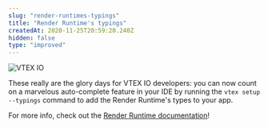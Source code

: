 ```yaml
---
slug: "render-runtimes-typings"
title: "Render Runtime's typings"
createdAt: 2020-11-25T20:59:20.240Z
hidden: false
type: "improved"
---
```


![VTEX IO](https://img.shields.io/badge/-VTEX%20IO-orange)

These really are the glory days for VTEX IO developers: you can now count on a marvelous auto-complete feature in your IDE by running the `vtex setup --typings` command to add the Render Runtime's types to your app. 

For more info, check out the [Render Runtime documentation](https://github.com/vtex-apps/render-runtime)!
